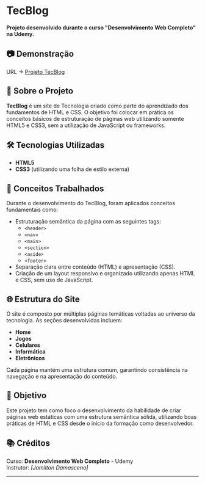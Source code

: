 # TecBlog

**Projeto desenvolvido durante o curso "Desenvolvimento Web Completo" na Udemy.**

## 📷 Demonstração
URL -> <a href="https://maicondante.github.io/Projeto_TecBlog/">Projeto TecBlog</a>

## 📌 Sobre o Projeto

**TecBlog** é um site de Tecnologia criado como parte do aprendizado dos fundamentos de HTML e CSS. O objetivo foi colocar em prática os conceitos básicos de estruturação de páginas web utilizando somente HTML5 e CSS3, sem a utilização de JavaScript ou frameworks.

## 🛠️ Tecnologias Utilizadas

- **HTML5**
- **CSS3** (utilizando uma folha de estilo externa)

## 🧠 Conceitos Trabalhados

Durante o desenvolvimento do TecBlog, foram aplicados conceitos fundamentais como:

- Estruturação semântica da página com as seguintes tags:
  - `<header>`
  - `<nav>`
  - `<main>`
  - `<section>`
  - `<aside>`
  - `<footer>`
- Separação clara entre conteúdo (HTML) e apresentação (CSS).
- Criação de um layout responsivo e organizado utilizando apenas HTML e CSS, sem uso de JavaScript.

## 🌐 Estrutura do Site

O site é composto por múltiplas páginas temáticas voltadas ao universo da tecnologia. As seções desenvolvidas incluem:

- **Home**
- **Jogos**
- **Celulares**
- **Informática**
- **Eletrônicos**

Cada página mantém uma estrutura comum, garantindo consistência na navegação e na apresentação do conteúdo.

## 🎯 Objetivo

Este projeto tem como foco o desenvolvimento da habilidade de criar páginas web estáticas com uma estrutura semântica sólida, utilizando boas práticas de HTML e CSS desde o início da formação como desenvolvedor.

## 📚 Créditos

Curso: **Desenvolvimento Web Completo** - Udemy  
Instrutor: *[Jamilton Damasceno]*

---